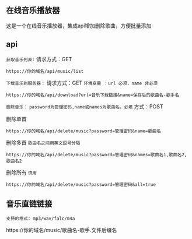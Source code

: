 ## 在线音乐播放器

这是一个在线音乐播放器，集成api增加删除歌曲，方便批量添加

## api
```获取音乐列表:``` 
请求方式：GET
```
https://你的域名/api/music/list
```

```下载音乐到服务器：```
请求方式：GET
```环境变量 ：url 必须，name 非必须```
```
https://你的域名/api/download?url=音乐下载链接&name=保存后的歌曲名-歌手名
```

```删除音乐：```
```password为管理密码,name或names为歌曲名，必填```
方式：POST

删除单首
```
https://你的域名/api/delete/music?password=管理密码&name=歌曲名
```
删除多首
```歌曲名之间用英文逗号分隔```
```
https://你的域名/api/delete/music?password=管理密码&names=歌曲名1,歌曲名2,歌曲名2
```

删除所有
```慎用```
```
https://你的域名/api/delete/music?password=管理密码&all=true
```

## 音乐直链链接
```支持的格式: mp3/wav/falc/m4a```

https://你的域名/music/歌曲名-歌手.文件后缀名
